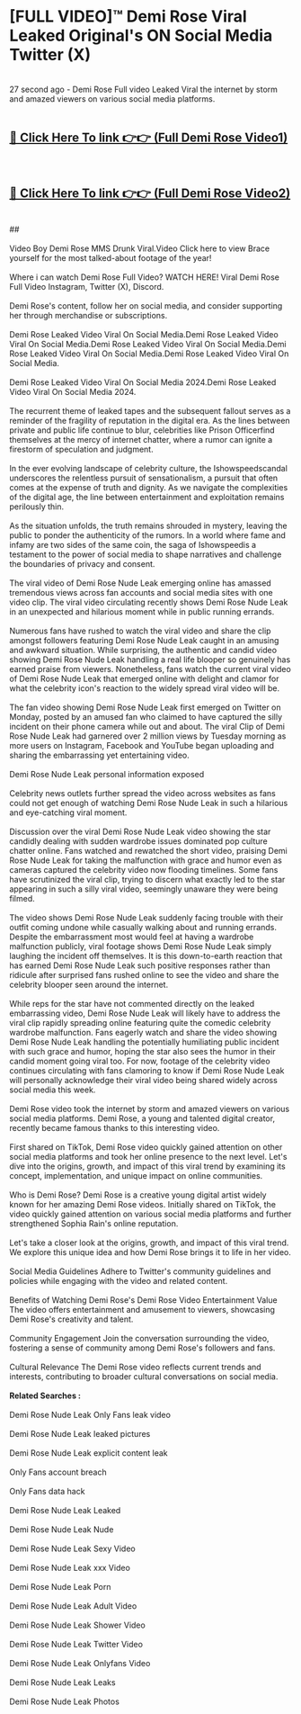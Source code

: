 # [FULL VIDEO]™ Demi Rose Viral Leaked Original's ON Social Media Twitter (X) <br>
<br>
27 second ago - Demi Rose Full video Leaked Viral the internet by storm and amazed viewers on various social media platforms.<br>

 <br>

##  <a href="https://play.123hd.live?title=Full Demi_Rose&ref=git">🔴 Click Here To link 👉👉 (Full Demi Rose Video1)</a><br>
  <br>

##  <a href="https://play.123hd.live?title=Full Demi_Rose&ref=git">🔴 Click Here To link 👉👉 (Full Demi Rose Video2)</a><br>
  <br>
  ##


  <br>

  <br>
Video Boy Demi Rose MMS Drunk Viral.Video Click here to view Brace yourself for the most talked-about footage of the year!
<br><br>
Where i can watch Demi Rose Full Video? WATCH HERE! Viral Demi Rose Full Video Instagram, Twitter (X), Discord.
<br><br>
Demi Rose's content, follow her on social media, and consider supporting her through merchandise or subscriptions.
<br><br>
Demi Rose Leaked Video Viral On Social Media.Demi Rose Leaked Video Viral On Social Media.Demi Rose Leaked Video Viral On Social Media.Demi Rose Leaked Video Viral On Social Media.Demi Rose Leaked Video Viral On Social Media.
<br><br>
Demi Rose Leaked Video Viral On Social Media 2024.Demi Rose Leaked Video Viral On Social Media 2024.
<br><br>
The recurrent theme of leaked tapes and the subsequent fallout serves as a reminder of the fragility of reputation in the digital era. As the lines between private and public life continue to blur, celebrities like Prison Officerfind themselves at the mercy of internet chatter, where a rumor can ignite a firestorm of speculation and judgment.
<br><br>
In the ever evolving landscape of celebrity culture, the Ishowspeedscandal underscores the relentless pursuit of sensationalism, a pursuit that often comes at the expense of truth and dignity. As we navigate the complexities of the digital age, the line between entertainment and exploitation remains perilously thin.
<br><br>
As the situation unfolds, the truth remains shrouded in mystery, leaving the public to ponder the authenticity of the rumors. In a world where fame and infamy are two sides of the same coin, the saga of Ishowspeedis a testament to the power of social media to shape narratives and challenge the boundaries of privacy and consent.
<br><br>
The viral video of Demi Rose Nude Leak emerging online has amassed tremendous views across fan accounts and social media sites with one video clip. The viral video circulating recently shows Demi Rose Nude Leak in an unexpected and hilarious moment while in public running errands.
<br><br>
Numerous fans have rushed to watch the viral video and share the clip amongst followers featuring Demi Rose Nude Leak caught in an amusing and awkward situation. While surprising, the authentic and candid video showing Demi Rose Nude Leak handling a real life blooper so genuinely has earned praise from viewers. Nonetheless, fans watch the current viral video of Demi Rose Nude Leak that emerged online with delight and clamor for what the celebrity icon's reaction to the widely spread viral video will be.
<br><br>
The fan video showing Demi Rose Nude Leak first emerged on Twitter on Monday, posted by an amused fan who claimed to have captured the silly incident on their phone camera while out and about. The viral Clip of Demi Rose Nude Leak had garnered over 2 million views by Tuesday morning as more users on Instagram, Facebook and YouTube began uploading and sharing the embarrassing yet entertaining video.
<br><br>
Demi Rose Nude Leak personal information exposed
<br><br>
Celebrity news outlets further spread the video across websites as fans could not get enough of watching Demi Rose Nude Leak in such a hilarious and eye-catching viral moment.
<br><br>
Discussion over the viral Demi Rose Nude Leak video showing the star candidly dealing with sudden wardrobe issues dominated pop culture chatter online. Fans watched and rewatched the short video, praising Demi Rose Nude Leak for taking the malfunction with grace and humor even as cameras captured the celebrity video now flooding timelines. Some fans have scrutinized the viral clip, trying to discern what exactly led to the star appearing in such a silly viral video, seemingly unaware they were being filmed.
<br><br>
The video shows Demi Rose Nude Leak suddenly facing trouble with their outfit coming undone while casually walking about and running errands. Despite the embarrassment most would feel at having a wardrobe malfunction publicly, viral footage shows Demi Rose Nude Leak simply laughing the incident off themselves. It is this down-to-earth reaction that has earned Demi Rose Nude Leak such positive responses rather than ridicule after surprised fans rushed online to see the video and share the celebrity blooper seen around the internet.
<br><br>
While reps for the star have not commented directly on the leaked embarrassing video, Demi Rose Nude Leak will likely have to address the viral clip rapidly spreading online featuring quite the comedic celebrity wardrobe malfunction. Fans eagerly watch and share the video showing Demi Rose Nude Leak handling the potentially humiliating public incident with such grace and humor, hoping the star also sees the humor in their candid moment going viral too. For now, footage of the celebrity video continues circulating with fans clamoring to know if Demi Rose Nude Leak will personally acknowledge their viral video being shared widely across social media this week.
<br><br>
Demi Rose video took the internet by storm and amazed viewers on various social media platforms. Demi Rose, a young and talented digital creator, recently became famous thanks to this interesting video.
<br><br>
First shared on TikTok, Demi Rose video quickly gained attention on other social media platforms and took her online presence to the next level. Let's dive into the origins, growth, and impact of this viral trend by examining its concept, implementation, and unique impact on online communities.
<br><br>
Who is Demi Rose? Demi Rose is a creative young digital artist widely known for her amazing Demi Rose videos. Initially shared on TikTok, the video quickly gained attention on various social media platforms and further strengthened Sophia Rain's online reputation.
<br><br>
Let's take a closer look at the origins, growth, and impact of this viral trend. We explore this unique idea and how Demi Rose brings it to life in her video.
<br><br>
Social Media Guidelines Adhere to Twitter's community guidelines and policies while engaging with the video and related content.
<br><br>
Benefits of Watching Demi Rose's Demi Rose Video Entertainment Value The video offers entertainment and amusement to viewers, showcasing Demi Rose's creativity and talent.
<br><br>
Community Engagement Join the conversation surrounding the video, fostering a sense of community among Demi Rose's followers and fans.
<br><br>
Cultural Relevance The Demi Rose video reflects current trends and interests, contributing to broader cultural conversations on social media.
<br><br>
<strong>Related Searches :</strong>
<br><br>
Demi Rose Nude Leak Only Fans leak video
<br><br>
Demi Rose Nude Leak leaked pictures
<br><br>
Demi Rose Nude Leak explicit content leak
<br><br>
Only Fans account breach
<br><br>
Only Fans data hack
<br><br>
Demi Rose Nude Leak Leaked
<br><br>
Demi Rose Nude Leak Nude
<br><br>
Demi Rose Nude Leak Sexy Video
<br><br>
Demi Rose Nude Leak xxx Video
<br><br>
Demi Rose Nude Leak Porn
<br><br>
Demi Rose Nude Leak Adult Video
<br><br>
Demi Rose Nude Leak Shower Video
<br><br>
Demi Rose Nude Leak Twitter Video
<br><br>
Demi Rose Nude Leak Onlyfans Video
<br><br>
Demi Rose Nude Leak Leaks
<br><br>
Demi Rose Nude Leak Photos